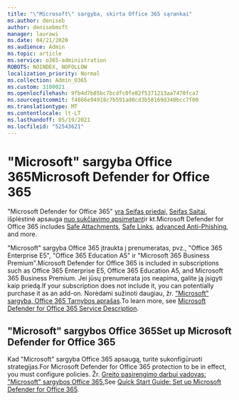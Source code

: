 ```yaml
---
title: "\"Microsoft\" sargyba, skirta Office 365 sąrankai"
ms.author: deniseb
author: denisebmsft
manager: laurawi
ms.date: 04/21/2020
ms.audience: Admin
ms.topic: article
ms.service: o365-administration
ROBOTS: NOINDEX, NOFOLLOW
localization_priority: Normal
ms.collection: Admin_O365
ms.custom: 3100021
ms.openlocfilehash: 9fb4d7b85bc7bcdfc0fe82f5371213aa7470fca7
ms.sourcegitcommit: f4866e94918c7b591ad0cd3b58169d340bcc7f00
ms.translationtype: MT
ms.contentlocale: lt-LT
ms.lasthandoff: 05/19/2021
ms.locfileid: "52543621"
---
```

# <a name="microsoft-defender-for-office-365"></a><span data-ttu-id="e6856-102">"Microsoft" sargyba Office 365</span><span class="sxs-lookup"><span data-stu-id="e6856-102">Microsoft Defender for Office 365</span></span>

<span data-ttu-id="e6856-103">"Microsoft Defender for Office 365" [yra Seifas priedai,](/microsoft-365/security/office-365-security/atp-safe-attachments) [Seifas Saitai](/microsoft-365/security/office-365-security/atp-safe-links), išplėstinė apsauga [nuo sukčiavimo apsimetant](/microsoft-365/security/office-365-security/atp-anti-phishing)ir kt.</span><span class="sxs-lookup"><span data-stu-id="e6856-103">Microsoft Defender for Office 365 includes [Safe Attachments](/microsoft-365/security/office-365-security/atp-safe-attachments), [Safe Links](/microsoft-365/security/office-365-security/atp-safe-links), [advanced Anti-Phishing](/microsoft-365/security/office-365-security/atp-anti-phishing), and more.</span></span> 

<span data-ttu-id="e6856-104">"Microsoft" sargyba Office 365 įtraukta į prenumeratas, pvz., "Office 365 Enterprise E5", "Office 365 Education A5" ir "Microsoft 365 Business Premium".</span><span class="sxs-lookup"><span data-stu-id="e6856-104">Microsoft Defender for Office 365 is included in subscriptions such as Office 365 Enterprise E5, Office 365 Education A5, and Microsoft 365 Business Premium.</span></span> <span data-ttu-id="e6856-105">Jei jūsų prenumerata jos neapima, galite ją įsigyti kaip priedą.</span><span class="sxs-lookup"><span data-stu-id="e6856-105">If your subscription does not include it, you can potentially purchase it as an add-on.</span></span> <span data-ttu-id="e6856-106">Norėdami sužinoti daugiau, žr. ["Microsoft" sargyba, Office 365 Tarnybos aprašas](/office365/servicedescriptions/office-365-advanced-threat-protection-service-description).</span><span class="sxs-lookup"><span data-stu-id="e6856-106">To learn more, see [Microsoft Defender for Office 365 Service Description](/office365/servicedescriptions/office-365-advanced-threat-protection-service-description).</span></span>

## <a name="set-up-microsoft-defender-for-office-365"></a><span data-ttu-id="e6856-107">"Microsoft" sargybos Office 365</span><span class="sxs-lookup"><span data-stu-id="e6856-107">Set up Microsoft Defender for Office 365</span></span>

<span data-ttu-id="e6856-108">Kad "Microsoft" sargyba Office 365 apsaugą, turite sukonfigūruoti strategijas.</span><span class="sxs-lookup"><span data-stu-id="e6856-108">For Microsoft Defender for Office 365 protection to be in effect, you must configure policies.</span></span> <span data-ttu-id="e6856-109">Žr. [Greito pasirengimo darbui vadovas: "Microsoft" sargybos Office 365.](/microsoft-365/security/office-365-security/office-365-atp)</span><span class="sxs-lookup"><span data-stu-id="e6856-109">See [Quick Start Guide: Set up Microsoft Defender for Office 365](/microsoft-365/security/office-365-security/office-365-atp).</span></span>

